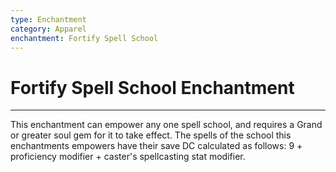 ```yaml
---
type: Enchantment
category: Apparel
enchantment: Fortify Spell School
---
```

# Fortify Spell School Enchantment
---
This enchantment can empower any one spell school, and  requires a Grand or greater soul gem for it to take effect.  The spells of the school this enchantments empowers have their save DC calculated as follows: 9 + proficiency modifier + caster's spellcasting stat modifier.